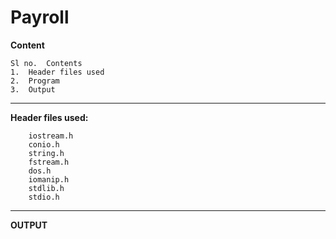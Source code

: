 # Payroll

**Content**


    Sl no.	Contents
    1.	Header files used
    2.	Program
    3.	Output

_________________________________________


**Header files used:**

        iostream.h
        conio.h
        string.h
        fstream.h
        dos.h
        iomanip.h
        stdlib.h
        stdio.h


_________________________________________


**OUTPUT**

![]()

![]()

![]()

![]()

![]()

![]()

![]()

![]()

![]()
